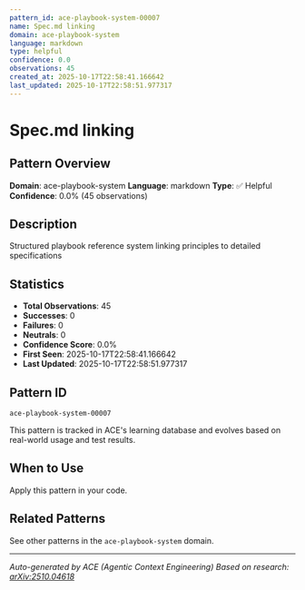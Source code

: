 ```yaml
---
pattern_id: ace-playbook-system-00007
name: Spec.md linking
domain: ace-playbook-system
language: markdown
type: helpful
confidence: 0.0
observations: 45
created_at: 2025-10-17T22:58:41.166642
last_updated: 2025-10-17T22:58:51.977317
---
```

# Spec.md linking

## Pattern Overview

**Domain**: ace-playbook-system
**Language**: markdown
**Type**: ✅ Helpful
**Confidence**: 0.0% (45 observations)

## Description

Structured playbook reference system linking principles to detailed specifications

## Statistics

- **Total Observations**: 45
- **Successes**: 0
- **Failures**: 0
- **Neutrals**: 0
- **Confidence Score**: 0.0%
- **First Seen**: 2025-10-17T22:58:41.166642
- **Last Updated**: 2025-10-17T22:58:51.977317

## Pattern ID

```
ace-playbook-system-00007
```

This pattern is tracked in ACE's learning database and evolves based on real-world usage and test results.

## When to Use

Apply this pattern in your code.

## Related Patterns

See other patterns in the `ace-playbook-system` domain.

---

*Auto-generated by ACE (Agentic Context Engineering)*
*Based on research: [arXiv:2510.04618](https://arxiv.org/abs/2510.04618)*

